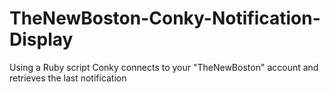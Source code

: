 # TheNewBoston-Conky-Notification-Display
Using a Ruby script Conky connects to your "TheNewBoston" account and retrieves the last notification
